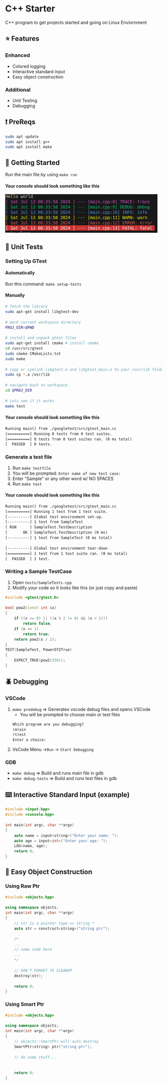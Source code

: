 # C++ Starter
C++ program to get projects started and going on Linux Enviornment
## ⭐ Features

### Enhanced

- Colored logging
- Interactive standard input
- Easy object construction

### Additional

- Unit Testing
- Debugging

## ❗ PreReqs

```bash
sudo apt update
sudo apt install g++
sudo apt install make
```

## 🚀 Getting Started


Run the main file by using ``make run``

#### Your console should look something like this

![colored logging](./images/logging.png)


## 🧪 Unit Tests

### Setting Up GTest

#### Automatically
Run this command: ``make setup-tests`` 
#### Manually
```bash
# fetch the library
sudo apt-get install libgtest-dev

# mark current workspace directory
PROJ_DIR=$PWD

# install and unpack gtest files
sudo apt-get install cmake # install cmake
cd /usr/src/gtest
sudo cmake CMakeLists.txt
sudo make
 
# copy or symlink libgtest.a and libgtest_main.a to your /usr/lib folder
sudo cp *.a /usr/lib

# navigate back to workspace
cd $PROJ_DIR

# Lets see if it works
make test
```

#### Your console should look something like this
```txt
Running main() from ./googletest/src/gtest_main.cc
[==========] Running 0 tests from 0 test suites.
[==========] 0 tests from 0 test suites ran. (0 ms total)
[  PASSED  ] 0 tests.
```

### Generate a test file
1. Run ``make testfile``
2. You will be prompted: ``Enter name of new test case: ``
3. Enter "Sample" or any other word w/ NO SPACES
4. Run ``make test``

#### Your console should look something like this

```txt
Running main() from ./googletest/src/gtest_main.cc
[==========] Running 1 test from 1 test suite.
[----------] Global test environment set-up.
[----------] 1 test from SampleTest
[ RUN      ] SampleTest.TestDescription
[       OK ] SampleTest.TestDescription (0 ms)
[----------] 1 test from SampleTest (0 ms total)

[----------] Global test environment tear-down
[==========] 1 test from 1 test suite ran. (0 ms total)
[  PASSED  ] 1 test.
```

### Writing a Sample TestCase
1. Open ``tests/SampleTests.cpp``
2. Modify your code so it looks like this (or just copy and paste)
```c++
#include <gtest/gtest.h>

bool pow2(const int &x)
{
    if ((x <= 0) || ((x % 2 != 0) && (x > 1)))
        return false;
    if (x == 1)
        return true;
    return pow2(x / 2);
}
TEST(SampleTest, PowerOf2True)
{
    EXPECT_TRUE(pow2(256));
}
```

## 🪲 Debugging

### VSCode
1. ``make predebug`` => Generates vscode debug files and opens VSCode
    - You will be prompted to choose main or test files
    ```txt
    Which program are you debugging?
    (m)ain
    (t)est
    Enter a choice: 
    ```
2. VsCode Menu ->``Run`` -> ``Start Debugging``

### GDB
-  ``make debug`` => Build and runs main file in gdb
-  ``make debug-tests`` => Build and runs test files in gdb

## ⌨️ Interactive Standard Input (example)

```cpp
#include <input.hpp>
#include <console.hpp>

int main(int argc, char **argv)
{
    auto name = input<string>("Enter your name: ");
    auto age = input<int>("Enter your age: ");
    LOG(name, age);
    return 0;
}
```

## 🧰 Easy Object Construction

### Using Raw Ptr

```cpp
#include <objects.hpp>

using namespace objects;
int main(int argc, char **argv)
{
    // str is a pointer type => string *
    auto str = construct<string>("string ptr");
    
    /*
    ...
    // some code here
    ...
    */

    // DON'T FORGET TO CLEANUP
    destroy(str);

    return 0;
}
```

### Using Smart Ptr
```cpp
#include <objects.hpp>

using namespace objects;
int main(int argc, char **argv)
{
    // objects::SmartPtr will auto destroy
    SmartPtr<string> ptr("string ptr");

    // do some stuff...


    return 0;
}
```